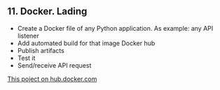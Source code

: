 ## 11. Docker. Lading

* Create a Docker file of any Python application. As example: any API listener
* Add automated build for that image Docker hub
* Publish artifacts
* Test it
* Send/receive API request


[This poject on hub.docker.com](https://cloud.docker.com/u/begun74/repository/docker/begun74/my_flask)
